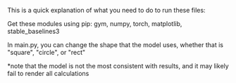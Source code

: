 This is a quick explanation of what you need to do to run these files:

Get these modules using pip:
gym, numpy, torch, matplotlib, stable_baselines3

In main.py, you can change the shape that the model uses, whether that is "square", "circle", or "rect"

*note that the model is not the most consistent with results, and it may likely fail to render all calculations
